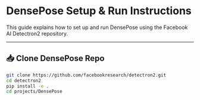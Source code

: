 # DensePose Setup & Run Instructions

This guide explains how to set up and run DensePose using the Facebook AI Detectron2 repository.

---

## 📥 Clone DensePose Repo

```bash
git clone https://github.com/facebookresearch/detectron2.git
cd detectron2
pip install -e .
cd projects/DensePose

